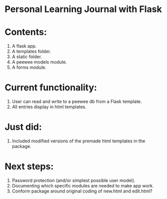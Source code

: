 # Personal Learning Journal with Flask
# Contents:
1. A flask app.
2. A templates folder.
3. A static folder.
4. A peewee models module.
5. A forms module.

# Current functionality:
1. User can read and write to a peewee db from a Flask template.
2. All entries display in html templates.

# Just did:
1. Included modified versions of the premade html templates in the package.

# Next steps:
1. Password protection (and/or simplest possible user  model).
2. Documenting which specific modules are needed to make app work.
3. Conform package around original coding of new.html and edit.html?